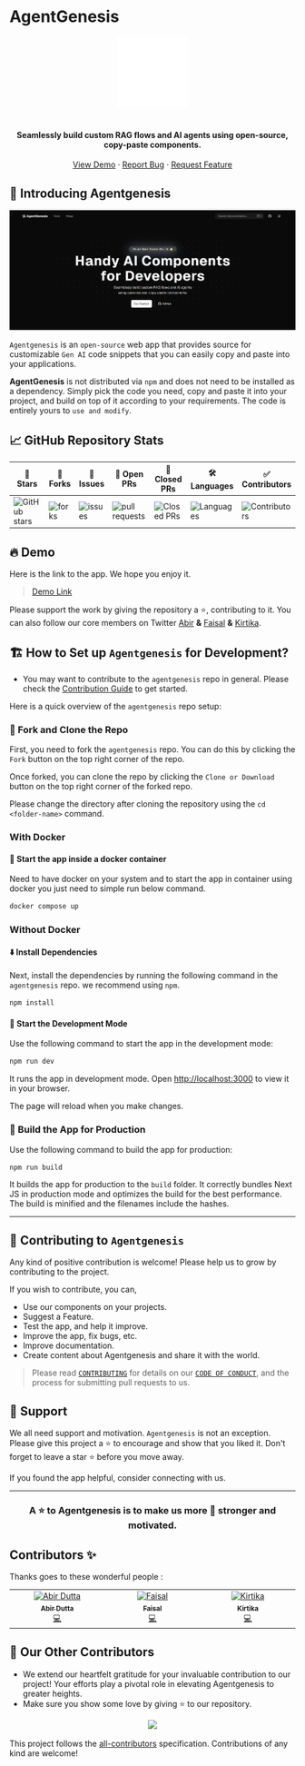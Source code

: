# AgentGenesis

<p align="center">
  <a href="https://reactplay.io" target="_blank" style="font-size:80px"><img src="public/logo-white.png" alt="react-play" width="125" /></a>
</p>

<h4 align="center">Seamlessly build custom RAG flows and AI agents using open-source, copy-paste components.</h4>

<p align="center">
    <a href="https://www.agentgenesis.dev/" target="blank">View Demo</a>
    ·
    <a href="https://github.com/DeadmanAbir/AgentGenesis/issues/new/choose">Report Bug</a>
    ·
    <a href="https://github.com/DeadmanAbir/AgentGenesis/issues/new/choose">Request Feature</a>
</p>

## 👋 Introducing Agentgenesis

<p align="center">
  <img src="public/Agentgenesis.png" alt="name"/>
</p>

`Agentgenesis` is an `open-source` web app that provides source for customizable `Gen AI` code snippets that you can easily copy and paste into your applications.

**AgentGenesis** is not distributed via `npm` and does not need to be installed as a dependency. Simply pick the code you need, copy and paste it into your project, and build on top of it according to your requirements. The code is entirely yours to `use and modify`.

## 📈 GitHub Repository Stats
| 🌟 **Stars** | 🍴 **Forks** | 🐛 **Issues** | 🔔 **Open PRs** | 🔕 **Closed PRs** | 🛠️ **Languages** | ✅ **Contributors** |
|--------------|--------------|---------------|-----------------|------------------|------------------|------------------|
| ![GitHub stars](https://img.shields.io/github/stars/DeadmanAbir/AgentGenesis) | ![forks](https://img.shields.io/github/forks/DeadmanAbir/AgentGenesis) | ![issues](https://img.shields.io/github/issues/DeadmanAbir/AgentGenesis?color=32CD32) | ![pull requests](https://img.shields.io/github/issues-pr/DeadmanAbir/AgentGenesis?color=FFFF8F) | ![Closed PRs](https://img.shields.io/github/issues-pr-closed/DeadmanAbir/AgentGenesis?color=20B2AA) | ![Languages](https://img.shields.io/github/languages/count/DeadmanAbir/AgentGenesis?color=20B2AA) | ![Contributors](https://img.shields.io/github/contributors/DeadmanAbir/AgentGenesis?color=00FA9A) |

## 🔥 Demo

Here is the link to the app. We hope you enjoy it.

> [Demo Link](https://www.agentgenesis.dev/)

Please support the work by giving the repository a ⭐, contributing to it. You can also follow our core members on Twitter [Abir](https://x.com/ItsDutta99) **&** [Faisal](https://x.com/Faisalh004) **&** [Kirtika](https://x.com/kirtikastwt).

## 🏗️ How to Set up `Agentgenesis` for Development?

- You may want to contribute to the `agentgenesis` repo in general. Please check the [Contribution Guide](./CONTRIBUTING.md) to get started.

Here is a quick overview of the `agentgenesis` repo setup:

### 🍴 Fork and Clone the Repo

First, you need to fork the `agentgenesis` repo. You can do this by clicking the `Fork` button on the top right corner of the repo.

Once forked, you can clone the repo by clicking the `Clone or Download` button on the top right corner of the forked repo.

Please change the directory after cloning the repository using the `cd <folder-name>` command.

### With Docker

#### 🚀 Start the app inside a docker container

Need to have docker on your system and to start the app in container using docker you just need to simple run below command.

```bash
docker compose up
```

### Without Docker

#### ⬇️ Install Dependencies

Next, install the dependencies by running the following command in the `agentgenesis` repo. we recommend using `npm`.

```bash
npm install
```

#### 🦄 Start the Development Mode

Use the following command to start the app in the development mode:

```bash
npm run dev
```

It runs the app in development mode. Open [http://localhost:3000](http://localhost:3000) to view it in your browser.

The page will reload when you make changes.

### 🧱 Build the App for Production

Use the following command to build the app for production:

```
npm run build
```

It builds the app for production to the `build` folder. It correctly bundles Next JS in production mode and optimizes the build for the best performance. The build is minified and the filenames include the hashes.

---

## 🤝 Contributing to `Agentgenesis`

Any kind of positive contribution is welcome! Please help us to grow by contributing to the project.

If you wish to contribute, you can,

- Use our components on your projects.
- Suggest a Feature.
- Test the app, and help it improve.
- Improve the app, fix bugs, etc.
- Improve documentation.
- Create content about Agentgenesis and share it with the world.

> Please read [`CONTRIBUTING`](CONTRIBUTING.md) for details on our [`CODE OF CONDUCT`](CODE_OF_CONDUCT.md), and the process for submitting pull requests to us.

## 🙏 Support

We all need support and motivation. `Agentgenesis` is not an exception. Please give this project a ⭐️ to encourage and show that you liked it. Don't forget to leave a star ⭐️ before you move away.

If you found the app helpful, consider connecting with us.

---

<h3 align="center">
A ⭐️ to <b>Agentgenesis</b> is to make us more 💪 stronger and motivated.
</h3>

## Contributors ✨

Thanks goes to these wonderful people :

<table>
  <tbody>
    <tr>
      <td align="center" valign="top" width="14.28%"><a href="https://github.com/DeadmanAbir"><img src="https://avatars.githubusercontent.com/u/102755654?v=4" width="100px;" alt="Abir Dutta"/><br /><sub><b>Abir Dutta</b></sub></a><br /><a href="https://github.com/DeadmanAbir/AgentGenesis/commits?author=deadmanabir" title="Code">💻</a></td>
      <td align="center" valign="top" width="14.28%"><a href="https://github.com/faisal004"><img src="https://avatars.githubusercontent.com/u/88244542?v=4" width="100px;" alt="Faisal"/><br /><sub><b>Faisal</b></sub></a><br /><a href="https://github.com/DeadmanAbir/AgentGenesis/commits?author=faisal004" title="Code">💻</a></td>
       <td align="center" valign="top" width="14.28%"><a href="https://github.com/Kirtikagoyal"><img src="https://avatars.githubusercontent.com/u/86429933?v=4" width="100px;" alt="Kirtika"/><br /><sub><b>Kirtika</b></sub></a><br /><a href="#" title="Code">💻</a></td>
    </tr>
  </tbody>
</table>

<!-- ALL-CONTRIBUTORS-LIST:START - Do not remove or modify this section -->
<!-- prettier-ignore-start -->
<!-- markdownlint-disable -->
## 👀 Our Other Contributors
- We extend our heartfelt gratitude for your invaluable contribution to our project! Your efforts play a pivotal role in elevating Agentgenesis to greater heights.
- Make sure you show some love by giving ⭐ to our repository.
<div align="center">
  <a href="https://github.com/DeadmanAbir/AgentGenesis">
    <img src="https://contrib.rocks/image?repo=DeadmanAbir/AgentGenesis&&max=1000" />
  </a>
</div>

<!-- markdownlint-restore -->
<!-- prettier-ignore-end -->

<!-- ALL-CONTRIBUTORS-LIST:END -->

This project follows the [all-contributors](https://github.com/all-contributors/all-contributors) specification. Contributions of any kind are welcome!
